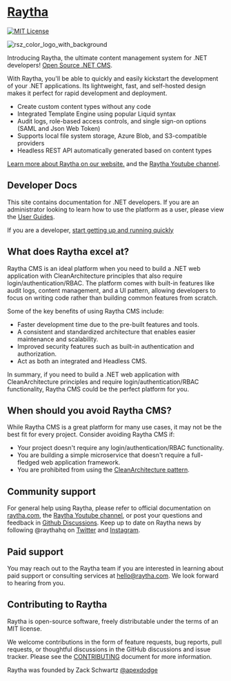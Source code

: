 # [Raytha](https://raytha.com)

[![MIT License](https://img.shields.io/badge/License-MIT-green.svg)](https://choosealicense.com/licenses/mit/)

![rsz_color_logo_with_background](https://user-images.githubusercontent.com/777005/210120197-61101dee-91c7-4628-8fb4-c0d701843704.png)

Introducing Raytha, the ultimate content management system for .NET developers! [Open Source .NET CMS](https://raytha.com).

With Raytha, you'll be able to quickly and easily kickstart the development of your .NET applications. Its lightweight, fast, and self-hosted design makes it perfect for rapid development and deployment.

* Create custom content types without any code
* Integrated Template Engine using popular Liquid syntax
* Audit logs, role-based access controls, and single sign-on options (SAML and Json Web Token)
* Supports local file system storage, Azure Blob, and S3-compatible providers
* Headless REST API automatically generated based on content types

[Learn more about Raytha on our website.](https://raytha.com) and the [Raytha Youtube channel](https://www.youtube.com/channel/UCuQtF2WwODs2DfZ4pV-2SfA).

## Developer Docs
This site contains documentation for .NET developers. If you are an administrator looking to learn how to use the platform as a user, please view the [User Guides](https://raytha.com/user-guide).

If you are a developer, [start getting up and running quickly](/articles/installation)

## What does Raytha excel at?
Raytha CMS is an ideal platform when you need to build a .NET web application with CleanArchitecture principles that also require login/authentication/RBAC. The platform comes with built-in features like audit logs, content management, and a UI pattern, allowing developers to focus on writing code rather than building common features from scratch.

Some of the key benefits of using Raytha CMS include:

* Faster development time due to the pre-built features and tools.
* A consistent and standardized architecture that enables easier maintenance and scalability.
* Improved security features such as built-in authentication and authorization.
* Act as both an integrated and Headless CMS.

In summary, if you need to build a .NET web application with CleanArchitecture principles and require login/authentication/RBAC functionality, Raytha CMS could be the perfect platform for you.

## When should you avoid Raytha CMS?
While Raytha CMS is a great platform for many use cases, it may not be the best fit for every project. Consider avoiding Raytha CMS if:

* Your project doesn't require any login/authentication/RBAC functionality.
* You are building a simple microservice that doesn't require a full-fledged web application framework.
* You are prohibited from using the [CleanArchitecture pattern](https://github.com/jasontaylordev/CleanArchitecture).

## Community support

For general help using Raytha, please refer to official documentation on [raytha.com](https://raytha.com), the [Raytha Youtube channel](https://www.youtube.com/channel/UCuQtF2WwODs2DfZ4pV-2SfA), or post your questions and feedback in [Github Discussions](https://github.com/RaythaHQ/raytha/discussions). Keep up to date on Raytha news by following @raythahq on [Twitter](https://twitter.com/raythahq) and [Instagram](https://instagram.com/raythahq).

## Paid support

You may reach out to the Raytha team if you are interested in learning about paid support or consulting services at hello@raytha.com. We look forward to hearing from you.

## Contributing to Raytha

Raytha is open-source software, freely distributable under the terms of an MIT license.

We welcome contributions in the form of feature requests, bug reports, pull requests, or thoughtful discussions in the GitHub discussions and issue tracker. Please see the [CONTRIBUTING](https://github.com/RaythaHQ/raytha/blob/main/CONTRIBUTING.md) document for more information.

Raytha was founded by Zack Schwartz [@apexdodge](https://twitter.com/apexdodge)